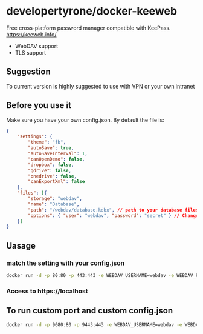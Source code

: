 # developertyrone/docker-keeweb

Free cross-platform password manager compatible with KeePass.
https://keeweb.info/

- WebDAV support
- TLS support

## Suggestion

To current version is highly suggested to use with VPN or your own intranet

## Before you use it

Make sure you have your own config.json. By default the file is:
```json
{
	"settings": {
		"theme": "fb",
		"autoSave": true,
		"autoSaveInterval": 1,
		"canOpenDemo": false,
		"dropbox": false,
		"gdrive": false,
		"onedrive": false,
		"canExportXml": false
	},
	"files": [{
		"storage": "webdav",
		"name": "Database",
		"path": "/webdav/database.kdbx", // path to your database files
		"options": { "user": "webdav", "password": "secret" } // Change it
	}]
}
```
## Uasage
### match the setting with your config.json

```bash
docker run -d -p 80:80 -p 443:443 -e WEBDAV_USERNAME=webdav -e WEBDAV_PASSWORD=secret -v ${PWD}/vault:/keeweb/webdav --name mykeeweb developertyrone/keeweb-webdav:v1.17 
```
### Access to https://localhost

## To run custom port and custom config.json
```bash
docker run -d -p 9080:80 -p 9443:443 -e WEBDAV_USERNAME=webdav -e WEBDAV_PASSWORD=secret -e KEEWEB_CONFIG_URL=config.json -v ${PWD}/vault:/keeweb/webdav --name mykeeweb developertyrone/keeweb-webdav:v1.17 
```
